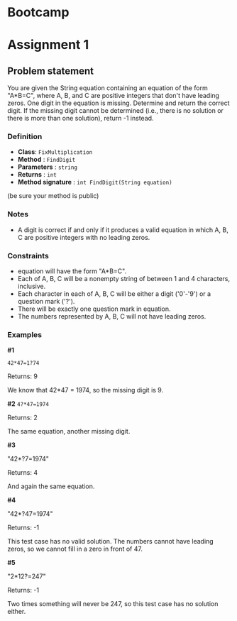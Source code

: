 # Bootcamp
# Assignment 1
## Problem statement 
You are given the String equation containing an equation of the form "A*B=C", where A, B, and C are positive integers that don't have leading zeros. One digit in the equation is missing. Determine and return the correct digit. If the missing digit cannot be determined (i.e., there is no solution or there is more than one solution), return -1 instead.

### Definition

* **Class**: `FixMultiplication`
* **Method** : `FindDigit`
* **Parameters** : `string`
* **Returns** : `int`
* **Method signature** : `int FindDigit(String equation)`

(be sure your method is public)

### Notes
- A digit is correct if and only if it produces a valid equation in which A, B, C are positive integers with no leading zeros.

### Constraints
- equation will have the form "A*B=C".
- Each of A, B, C will be a nonempty string of between 1 and 4 characters, inclusive.
- Each character in each of A, B, C will be either a digit ('0'-'9') or a question mark ('?').
- There will be exactly one question mark in equation.
- The numbers represented by A, B, C will not have leading zeros.

### Examples
**#1**

`42*47=1?74`

Returns: 9

We know that 42*47 = 1974, so the missing digit is 9.


**#2**
`4?*47=1974`

Returns: 2

The same equation, another missing digit.

**#3**

"42*?7=1974"

Returns: 4

And again the same equation.

**#4**

"42*?47=1974"

Returns: -1

This test case has no valid solution. The numbers cannot have leading zeros, so we cannot fill in a zero in front of 47.

**#5**

"2*12?=247"

Returns: -1

Two times something will never be 247, so this test case has no solution either.
